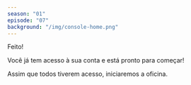 ```yaml
---
season: "01"
episode: "07"
background: "/img/console-home.png"
---
```

<div class="banner">
<p>Feito!</p>

<p>Você já tem acesso à sua conta e está pronto para começar!</p>

<p>Assim que todos tiverem acesso, iniciaremos a oficina.</p>
</div>